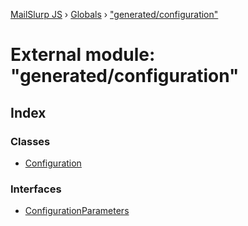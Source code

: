 [MailSlurp JS](../README.md) › [Globals](../globals.md) › ["generated/configuration"](_generated_configuration_.md)

# External module: "generated/configuration"

## Index

### Classes

* [Configuration](../classes/_generated_configuration_.configuration.md)

### Interfaces

* [ConfigurationParameters](../interfaces/_generated_configuration_.configurationparameters.md)
